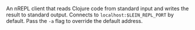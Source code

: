 An nREPL client that reads Clojure code from standard input and
writes the result to standard output.  Connects to
`localhost:$LEIN_REPL_PORT` by default. Pass the `-a` flag to override
the default address.
